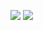![](https://github-profile-summary-cards.vercel.app/api/cards/profile-details?username=juninaba&theme=github_dark)
![](https://github-profile-summary-cards.vercel.app/api/cards/stats?username=juninaba&theme=github_dark)
[](https://github-profile-summary-cards.vercel.app/api/cards/most-commit-language?username=juninaba&theme=github_dark)

